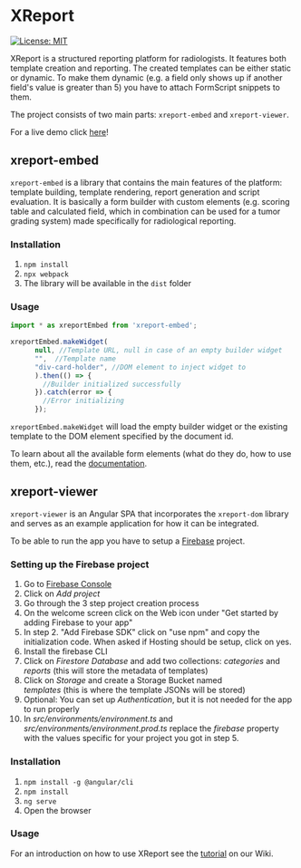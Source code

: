 # XReport
[![License: MIT](https://img.shields.io/badge/License-MIT-green.svg)](https://opensource.org/licenses/MIT)

XReport is a structured reporting platform for radiologists. It features both template creation and reporting. The created templates can be either static or dynamic. To make them dynamic (e.g. a field only shows up if another field's value is greater than 5) you have to attach FormScript snippets to them.

The project consists of two main parts: `xreport-embed` and `xreport-viewer`.

For a live demo click [here](https://xreport-demo.web.app)!

## xreport-embed

`xreport-embed` is a library that contains the main features of the platform: template building, template rendering, report generation and script evaluation. It is basically a form builder with custom elements (e.g. scoring table and calculated field, which in combination can be used for a tumor grading system) made specifically for radiological reporting.

### Installation

1. `npm install`
2. `npx webpack`
3. The library will be available in the `dist` folder

### Usage

````javascript
import * as xreportEmbed from 'xreport-embed';

xreportEmbed.makeWidget(
      null, //Template URL, null in case of an empty builder widget
      "",  //Template name
      "div-card-holder", //DOM element to inject widget to
      ).then(() => {
        //Builder initialized successfully
      }).catch(error => {
        //Error initializing
      });
`````

`xreportEmbed.makeWidget` will load the empty builder widget or the existing template to the DOM element specified by the document id.

To learn about all the available form elements (what do they do, how to use them, etc.), read the [documentation]("https://wpmed92.github.io/xreport/").

## xreport-viewer

`xreport-viewer` is an Angular SPA that incorporates the `xreport-dom` library and serves as an example application for how it can be integrated.

To be able to run the app you have to setup a [Firebase]("https://firebase.google.com/") project.

### Setting up the Firebase project

1. Go to [Firebase Console]("https://console.firebase.google.com/")
2. Click on *Add project*
3. Go through the 3 step project creation process
4. On the welcome screen click on the Web icon under "Get started by adding Firebase to your app"
5. In step 2. "Add Firebase SDK" click on "use npm" and copy the initialization code. When asked if Hosting should be setup, click on yes.
6. Install the firebase CLI
7. Click on *Firestore Database* and add two collections: *categories* and *reports* (this will store the metadata of templates)
8. Click on *Storage* and create a Storage Bucket named  
*templates* (this is where the template JSONs will be stored)
9. Optional: You can set up *Authentication*, but it is not needed for the app to run properly
10. In *src/environments/environment.ts* and *src/environments/environment.prod.ts* replace the *firebase* property with the values specific for your project you got in step 5.

### Installation

1. `npm install -g @angular/cli`
2. `npm install`
3. `ng serve`
4. Open the browser

### Usage

For an introduction on how to use XReport see the [tutorial]("https://github.com/wpmed92/xreport/wiki/Tutorial") on our Wiki.


